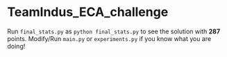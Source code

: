 # TeamIndus_ECA_challenge

Run `final_stats.py` as `python final_stats.py` to see the solution with **287** points. Modify/Run `main.py` or `experiments.py` if you know what you are doing!
